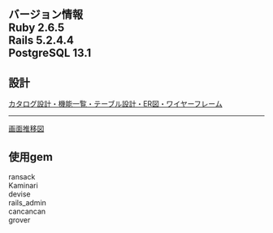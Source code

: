 バージョン情報  
Ruby 2.6.5  
Rails 5.2.4.4  
PostgreSQL 13.1  
-------------------------------------------------------------------------------


設計
-------------------------------------------------------------------------------
[カタログ設計・機能一覧・テーブル設計・ER図・ワイヤーフレーム](https://docs.google.com/spreadsheets/d/1FujtZGR9_B0whramo-mk7RiRKassdA5JuwIrUBpIjaM/edit?usp=sharing)

-------------------------------------------------------------------------------
[画面推移図](https://cacoo.com/diagrams/2HG4sTlmwdHzti0a/EC671)


使用gem
-------------------------------------------------------------------------------
ransack  
Kaminari  
devise  
rails_admin  
cancancan  
grover  
